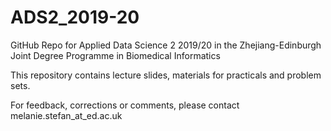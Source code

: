# ADS2_2019-20
GitHub Repo for Applied Data Science 2 2019/20 in the Zhejiang-Edinburgh Joint Degree Programme in Biomedical Informatics

This repository contains lecture slides, materials for practicals and problem sets. 

For feedback, corrections or comments, please contact melanie.stefan_at_ed.ac.uk